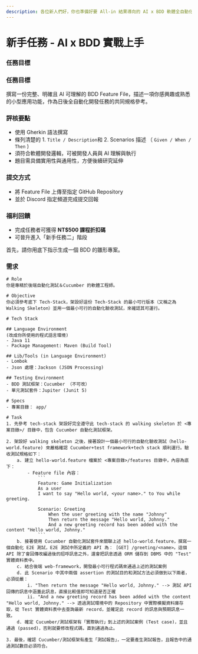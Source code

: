 ```yaml
---
description: 各位新人們好，你也準備好要 All-in 結果導向的 AI x BDD 軟體全自動化開發方法了嗎？
---
```


# 新手任務 - AI x BDD 實戰上手

### 任務目標

### 任務目標

撰寫一份完整、明確且 AI 可理解的 BDD Feature File，描述一項你感興趣或熟悉的小型應用功能，作為日後全自動化開發任務的共同規格參考。

### 評核要點

* 使用 Gherkin 語法撰寫
* 條列清楚的 1. `Title / Description`和 2. Scenarios 描述 （ `Given / When / Then` )
* 須符合軟體開發邏輯，可被開發人員與 AI 理解與執行
* 題目需具備實用性與通用性，方便後續研究延伸

### 提交方式

* 將 Feature File 上傳至指定 GitHub Repository
* 並於 Discord 指定頻道完成提交回報

### 福利回饋

* 完成任務者可獲得 **NT$500 課程折扣碼**
* 可晉升進入「新手任務二」階段

首先，請你用底下指示生成一個 BDD 的雛形專案。

### 需求







````
# Role
你是專精於後端自動化測試＆Cucumber 的軟體工程師。

# Objective
你必須參考底下 Tech-Stack，架設好這份 Tech-Stack 的最小可行版本（又稱之為 Walking Skeleton）並用一個最小可行的自動化驗收測試，來確認其可運行。

# Tech Stack

## Language Environment
(改成你所使用的程式語言環境)
- Java 11
- Package Management: Maven (Build Tool)

## Lib/Tools (in Language Environment)
- Lombok
- Json 處理：Jackson (JSON Processing)

## Testing Environment
- BDD 測試框架：Cucumber （不可改）
- 單元測試套件：Jupiter (Junit 5)

# Specs
- 專案目錄： app/ 

# Task
1. 先參考 tech-stack 架設好完全遵守此 tech-stack 的 walking skeleton 於 <專案目錄>/ 目錄中，包含 Cucumber 自動化測試框架。

2. 架設好 walking skeleton 之後，接著設計一個最小可行的自動化驗收測試（hello-world.feature) 來嚴格確認 Cucumber+test framework+tech stack 順利運行。驗收測試規格如下：
    a. 建立 hello-world.feature 檔案於 <專案目錄>/features 目錄中，內容為底下：
        - Feature file 內容：
            ```
            Feature: Game Initialization
            As a user
            I want to say "Hello world, <your name>." to You while greeting.

            Scenario: Greeting
                When the user greeting with the name "Johnny"
                Then return the message "Hello world, Johnny."
                And a new greeting record has been added with the content "Hello world, Johnny."
            ```
    b. 接著使用 Cucumber 自動化測試套件來關聯上述 hello-world.feature，撰寫一個自動化 E2E 測試，E2E 測試中所定義的 API 為： [GET] /greeting/<name>。這個 API 除了會回傳改編過後的招呼訊息之外，還會把訊息透過 ORM 儲存到 DBMS 中的 "Test" 實體資料表中。
    c. 結合後端 web-framework，開發最小可行程式碼來通過上述的測試案例
    d. 此 Scenario 中其中兩個 assertion 的測試目的和測試方法必須做到以下兩者，必須從嚴：
        i. "Then return the message "Hello world, Johnny." --> 測試 API 回傳的訊息中涵蓋此訊息，直接比較值即可知道是否正確
        ii. "And a new greeting record has been added with the content "Hello world, Johnny." --> 透過測試環境中的 Repository 中實際模擬資料庫存取，從 Test 實體資料表中去查詢最新 record，並確定此 record 的訊息與預期訊息一致。
    d. 確定 Cucumber/測試框架有「實際執行」到上述的測試案例 (Test case)，並且通過 (passed)，否則就要修改程式碼，直到通過為止。

3. 最後，確認 Cucumber/測試框架有產生「測試報告」，一定要產生測試報告，且報告中的通過測試數目必須符合。
````
